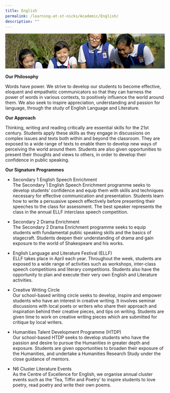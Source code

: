 ```yaml
---
title: English
permalink: /learning-at-st-nicks/Academic/English/
description: ""
---
```


![](/images/Learning-@-St-Nicks_v2.jpg)


<b>Our Philosophy</b>   

Words have power. We strive to develop our students to become effective, eloquent and empathetic communicators so that they can harness the power of words in various contexts, to positively influence the world around them. We also seek to inspire appreciation, understanding and passion for language, through the study of English Language and Literature.   
  
<b>Our Approach</b>   

Thinking, writing and reading critically are essential skills for the 21st century. Students apply these skills as they engage in discussions on complex issues and texts both within and beyond the classroom. They are exposed to a wide range of texts to enable them to develop new ways of perceiving the world around them. Students are also given opportunities to present their thoughts and views to others, in order to develop their confidence in public speaking.  
  
<b>Our Signature Programmes</b>   

*   Secondary 1 English Speech Enrichment   
The Secondary 1 English Speech Enrichment programme seeks to develop students’ confidence and equip them with skills and techniques necessary for effective communication and presentation. Students learn how to write a persuasive speech effectively before presenting their speeches to the class for assessment. The best speaker represents the class in the annual ELLF interclass speech competition.   
  

*   Secondary 2 Drama Enrichment   
The Secondary 2 Drama Enrichment programme seeks to equip students with fundamental public speaking skills and the basics of stagecraft. Students deepen their understanding of drama and gain exposure to the world of Shakespeare and his works.  
  

*   English Language and Literature Festival (ELLF)   
ELLF takes place in April each year. Throughout the week, students are exposed to a wide range of activities such as workshops, inter-class speech competitions and literary competitions. Students also have the opportunity to plan and execute their very own English and Literature activities.  
  

*   Creative Writing Circle   
Our school-based writing circle seeks to develop, inspire and empower students who have an interest in creative writing. It involves seminar discussions with local poets or writers who share their approach and inspiration behind their creative pieces, and tips on writing. Students are given time to work on creative writing pieces which are submitted for critique by local writers.   
  

*   Humanities Talent Development Programme (HTDP)   
Our school-based HTDP seeks to develop students who have the passion and desire to pursue the Humanities in greater depth and exposure. Students are given opportunities to broaden their exposure of the Humanities, and undertake a Humanities Research Study under the close guidance of mentors.   
  

*   N6 Cluster Literature Events   
As the Centre of Excellence for English, we organise annual cluster events such as the ‘Tea, Tiffin and Poetry’ to inspire students to love poetry, read poetry and write their own poems.